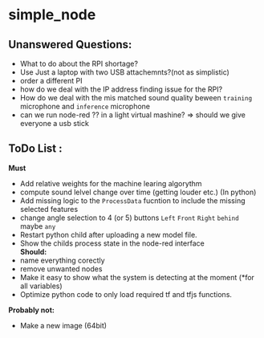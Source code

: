 # simple_node

## Unanswered Questions:
 * What to do about the RPI shortage?
 *  Use Just a laptop with two USB attachemnts?(not as simplistic)
 *  order a different PI
 * how do we deal with the IP address finding issue for the RPI?
 * How do we deal with the mis matched sound quality beween `training` microphone and `inference` microphone 
 * can we run node-red ?? in a light virtual mashine? 
    => should we give everyone a usb stick





## ToDo List :
 **Must**
 * Add relative weights for the machine learing algorythm
 * compute sound lelvel change over time (getting louder etc.) (In python)
 * Add missing logic to the `ProcessData` fucntion to include the missing selected features
 * change angle selection to 4 (or 5) buttons `Left` `Front`  `Right` `behind` maybe `any`
 * Restart python child after uploading a new model file.
 * Show the childs process state in the node-red interface  
**Should:**
 * name everything corectly 
 * remove unwanted nodes 
 * Make it easy to show what the system is detecting at the moment (*for all variables)
 * Optimize python code to only load required tf and tfjs functions.

**Probably not:**
* Make a new image (64bit) 
